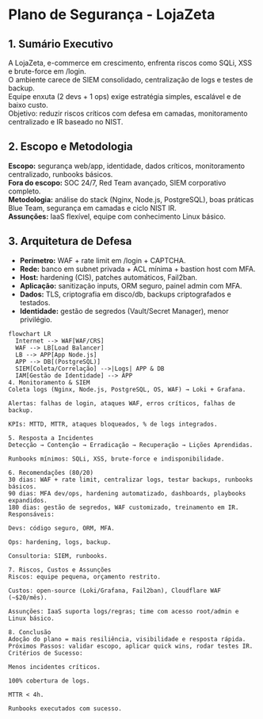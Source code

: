 # Plano de Segurança - LojaZeta

## 1. Sumário Executivo
A LojaZeta, e-commerce em crescimento, enfrenta riscos como SQLi, XSS e brute-force em /login.  
O ambiente carece de SIEM consolidado, centralização de logs e testes de backup.  
Equipe enxuta (2 devs + 1 ops) exige estratégia simples, escalável e de baixo custo.  
Objetivo: reduzir riscos críticos com defesa em camadas, monitoramento centralizado e IR baseado no NIST.  

## 2. Escopo e Metodologia
**Escopo:** segurança web/app, identidade, dados críticos, monitoramento centralizado, runbooks básicos.  
**Fora do escopo:** SOC 24/7, Red Team avançado, SIEM corporativo completo.  
**Metodologia:** análise do stack (Nginx, Node.js, PostgreSQL), boas práticas Blue Team, segurança em camadas e ciclo NIST IR.  
**Assunções:** IaaS flexível, equipe com conhecimento Linux básico.  

## 3. Arquitetura de Defesa
- **Perímetro:** WAF + rate limit em /login + CAPTCHA.  
- **Rede:** banco em subnet privada + ACL mínima + bastion host com MFA.  
- **Host:** hardening (CIS), patches automáticos, Fail2ban.  
- **Aplicação:** sanitização inputs, ORM seguro, painel admin com MFA.  
- **Dados:** TLS, criptografia em disco/db, backups criptografados e testados.  
- **Identidade:** gestão de segredos (Vault/Secret Manager), menor privilégio.  

```mermaid
flowchart LR
  Internet --> WAF[WAF/CRS]
  WAF --> LB[Load Balancer]
  LB --> APP[App Node.js]
  APP --> DB[(PostgreSQL)]
  SIEM[Coleta/Correlação] -->|Logs| APP & DB
  IAM[Gestão de Identidade] --> APP
4. Monitoramento & SIEM
Coleta logs (Nginx, Node.js, PostgreSQL, OS, WAF) → Loki + Grafana.

Alertas: falhas de login, ataques WAF, erros críticos, falhas de backup.

KPIs: MTTD, MTTR, ataques bloqueados, % de logs integrados.

5. Resposta a Incidentes
Detecção → Contenção → Erradicação → Recuperação → Lições Aprendidas.

Runbooks mínimos: SQLi, XSS, brute-force e indisponibilidade.

6. Recomendações (80/20)
30 dias: WAF + rate limit, centralizar logs, testar backups, runbooks básicos.
90 dias: MFA dev/ops, hardening automatizado, dashboards, playbooks expandidos.
180 dias: gestão de segredos, WAF customizado, treinamento em IR.
Responsáveis:

Devs: código seguro, ORM, MFA.

Ops: hardening, logs, backup.

Consultoria: SIEM, runbooks.

7. Riscos, Custos e Assunções
Riscos: equipe pequena, orçamento restrito.

Custos: open-source (Loki/Grafana, Fail2ban), Cloudflare WAF (~$20/mês).

Assunções: IaaS suporta logs/regras; time com acesso root/admin e Linux básico.

8. Conclusão
Adoção do plano = mais resiliência, visibilidade e resposta rápida.
Próximos Passos: validar escopo, aplicar quick wins, rodar testes IR.
Critérios de Sucesso:

Menos incidentes críticos.

100% cobertura de logs.

MTTR < 4h.

Runbooks executados com sucesso.
